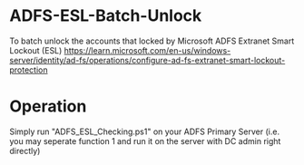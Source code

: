 # ADFS-ESL-Batch-Unlock
To batch unlock the accounts that locked by Microsoft ADFS Extranet Smart Lockout (ESL)
https://learn.microsoft.com/en-us/windows-server/identity/ad-fs/operations/configure-ad-fs-extranet-smart-lockout-protection

# Operation
Simply run "ADFS_ESL_Checking.ps1" on your ADFS Primary Server (i.e. you may seperate function 1 and run it on the server with DC admin right directly)
